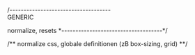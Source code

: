 /*------------------------------------*\
  GENERIC

  normalize, resets
\*------------------------------------*/


/**
  normalize css, globale definitionen (zB box-sizing, grid)
**/
